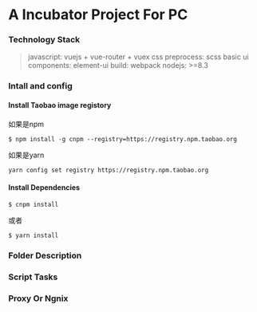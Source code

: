 # A Incubator Project For PC
### Technology Stack
> javascript:           vuejs + vue-router + vuex
> css preprocess:       scss
> basic ui components:  element-ui
> build:                webpack
> nodejs:               >=8.3

### Intall and config
#### Install Taobao image registory
如果是npm
```
$ npm install -g cnpm --registry=https://registry.npm.taobao.org
```
如果是yarn
```
yarn config set registry https://registry.npm.taobao.org
```
#### Install Dependencies
```
$ cnpm install
```
或者
```
$ yarn install
```
### Folder Description

### Script Tasks

### Proxy Or Ngnix
